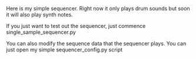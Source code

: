 Here is my simple sequencer.
Right now it only plays drum sounds but soon it will also play synth notes.

If you just want to test out the sequencer, just commence single_sample_sequencer.py

You can also modify the sequence data that the sequencer plays.
You can just open my simple sequencer_config.py script
